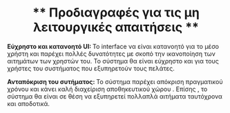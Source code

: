 # <center> ** Προδιαγραφές για τις μη λειτουργικές απαιτήσεις ** </center>

<b> Εύχρηστο και κατανοητό UI: </b>  Το interface  να είναι κατανοητό για το μέσο χρήστη και παρέχει πολλές δυνατότητες με σκοπό την ικανοποίηση των αιτημάτων των χρηστών του. Το σύστημα θα είναι εύχρηστο και για τους χρήστες του συστήματος που εξυπηρετούν τους πελάτες. <br>

<b> Ανταπόκριση του συτήματος: </b>  Το σύστημα παρέχει απόκριση πραγματικού χρόνου και κάνει καλή διαχείριση αποθηκευτικού χώρου  . Επίσης , το σύστημα θα είναι σε θέση να εξυπηρετεί πολλαπλά αιτήματα ταυτόχρονα και αποδοτικά. <br>